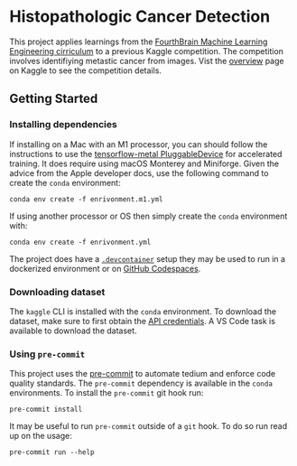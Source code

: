 # Histopathologic Cancer Detection

This project applies learnings from the [FourthBrain Machine Learning Engineering cirriculum](https://www.fourthbrain.ai/machine-learning-engineer)
to a previous Kaggle competition. The competition involves identifiying metastic cancer
from images. Vist the [overview](https://www.kaggle.com/c/histopathologic-cancer-detection/overview)
page on Kaggle to see the competition details.

## Getting Started

### Installing dependencies

If installing on a Mac with an M1 processor, you can should follow the instructions to
use the [tensorflow-metal PluggableDevice](https://developer.apple.com/metal/tensorflow-plugin/)
for accelerated training. It does require using macOS Monterey and Miniforge. Given the
advice from the Apple developer docs, use the following command to create the `conda`
environment:

```
conda env create -f enrivonment.m1.yml
```

If using another processor or OS then simply create the `conda` environment with:

```
conda env create -f enrivonment.yml
```

The project does have a [`.devcontainer`](https://code.visualstudio.com/docs/remote/containers)
setup they may be used to run in a dockerized environment or on [GitHub Codespaces](https://github.com/features/codespaces).

### Downloading dataset

The `kaggle` CLI is installed with the `conda` environment. To download the dataset,
make sure to first obtain the [API credentials](https://github.com/Kaggle/kaggle-api#api-credentials).
A VS Code task is available to download the dataset.

### Using `pre-commit`

This project uses the [pre-commit](https://pre-commit.com/) to automate tedium and
enforce code quality standards. The `pre-commit` dependency is available in the `conda`
environments. To install the `pre-commit` git hook run:

```
pre-commit install
```

It may be useful to run `pre-commit` outside of a `git` hook. To do so run read up on
the usage:

```
pre-commit run --help
```

